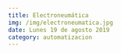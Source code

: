 ```yaml
---
title: Electroneumática
img: /img/electroneumatica.jpg
date: Lunes 19 de agosto 2019
category: automatizacion
---
```

